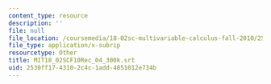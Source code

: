 ```yaml
---
content_type: resource
description: ''
file: null
file_location: /coursemedia/18-02sc-multivariable-calculus-fall-2010/2530ff1743102c4c1add4851012e734b_MIT18_02SCF10Rec_04_300k.srt
file_type: application/x-subrip
resourcetype: Other
title: MIT18_02SCF10Rec_04_300k.srt
uid: 2530ff17-4310-2c4c-1add-4851012e734b
---
```


